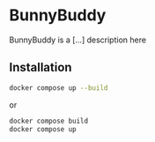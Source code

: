 # BunnyBuddy

BunnyBuddy is a [...] description here

## Installation

```bash
docker compose up --build
```

or

```bash
docker compose build
docker compose up
```
